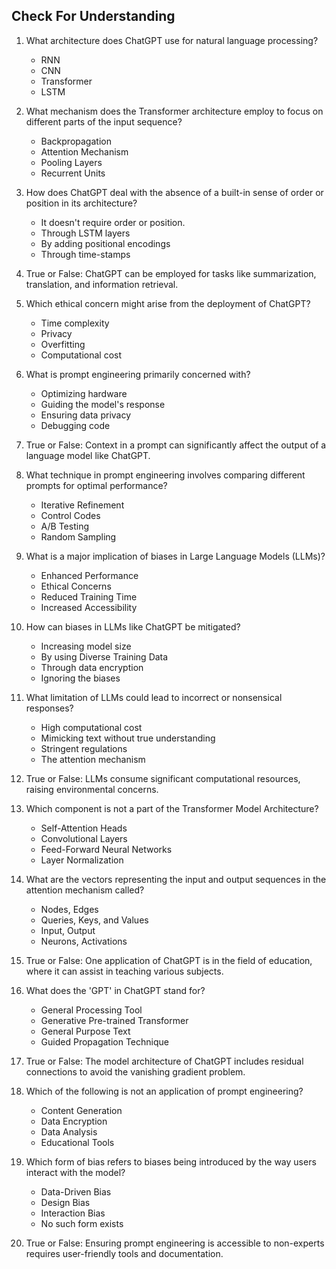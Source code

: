 ## Check For Understanding

1. What architecture does ChatGPT use for natural language processing?
	- RNN
	- CNN
	- Transformer
	- LSTM

2. What mechanism does the Transformer architecture employ to focus on different parts of the input sequence?
	- Backpropagation
	- Attention Mechanism
	- Pooling Layers
	- Recurrent Units

3. How does ChatGPT deal with the absence of a built-in sense of order or position in its architecture?
	- It doesn't require order or position.
	- Through LSTM layers
	- By adding positional encodings
	- Through time-stamps

4. True or False: ChatGPT can be employed for tasks like summarization, translation, and information retrieval.

5. Which ethical concern might arise from the deployment of ChatGPT?
	- Time complexity
	- Privacy
	- Overfitting
	- Computational cost

6. What is prompt engineering primarily concerned with?
	- Optimizing hardware
	- Guiding the model's response
	- Ensuring data privacy
	- Debugging code

7. True or False: Context in a prompt can significantly affect the output of a language model like ChatGPT.

8. What technique in prompt engineering involves comparing different prompts for optimal performance?
	- Iterative Refinement
	- Control Codes
	- A/B Testing
	- Random Sampling

9. What is a major implication of biases in Large Language Models (LLMs)?
	- Enhanced Performance
	- Ethical Concerns
	- Reduced Training Time
	- Increased Accessibility

10. How can biases in LLMs like ChatGPT be mitigated?
	- Increasing model size
	- By using Diverse Training Data
	- Through data encryption
	- Ignoring the biases

11. What limitation of LLMs could lead to incorrect or nonsensical responses?
	- High computational cost
	- Mimicking text without true understanding
	- Stringent regulations
	- The attention mechanism

12. True or False: LLMs consume significant computational resources, raising environmental concerns.

13. Which component is not a part of the Transformer Model Architecture?
	- Self-Attention Heads
	- Convolutional Layers
	- Feed-Forward Neural Networks
	- Layer Normalization

14. What are the vectors representing the input and output sequences in the attention mechanism called?
	- Nodes, Edges
	- Queries, Keys, and Values
	- Input, Output
	- Neurons, Activations

15. True or False: One application of ChatGPT is in the field of education, where it can assist in teaching various subjects.

16. What does the 'GPT' in ChatGPT stand for?
	- General Processing Tool
	- Generative Pre-trained Transformer
	- General Purpose Text
	- Guided Propagation Technique

17. True or False: The model architecture of ChatGPT includes residual connections to avoid the vanishing gradient problem.

18. Which of the following is not an application of prompt engineering?
	- Content Generation
	- Data Encryption
	- Data Analysis
	- Educational Tools

19. Which form of bias refers to biases being introduced by the way users interact with the model?
	- Data-Driven Bias
	- Design Bias
	- Interaction Bias
	- No such form exists

20. True or False: Ensuring prompt engineering is accessible to non-experts requires user-friendly tools and documentation.
